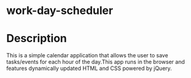 # work-day-scheduler

# Description
This is a simple calendar application that allows the user to save tasks/events for each hour of the day.This app runs in the browser and features dynamically updated HTML and CSS powered by jQuery.
